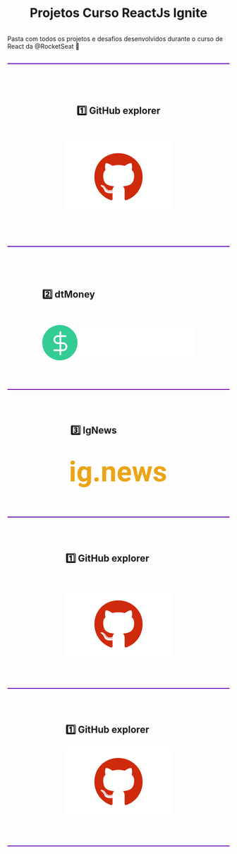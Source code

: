 <div style='display: flex; flex-direction: column; justify-content: center; align-items: center; margin: 0 auto; margin-top: 1rem;'>

# Projetos Curso ReactJs Ignite

Pasta com todos os projetos e desafios desenvolvidos durante o curso de React da @RocketSeat 🚀

<p style='width: 100%; height: 2px; background-color: #6c11b8; margin: 1rem auto;'></p>

<p style='margin-top: 2rem;'>

## 1️⃣ GitHub explorer

<br>

[![logo](https://github.com/Vince-html/Projetos-Curso-Ignite/blob/master/assets/Logos/github.svg)](https://github.com/Vince-html/Projetos-Curso-Ignite/tree/master/01-Ignite-Capitulo-I/01-github-explorer)

</p>

<div style='width: 100%; height: 2px; background-color: #6c11b8; margin: 2rem;'></div>

<div style='margin: 2rem;'>

## 2️⃣ dtMoney
<br>

[![logo](.\02-Ignite-Capitulo-II\01-dtMoney\src\assets\logo.svg)](https://github.com/Vince-html/Projetos-Curso-Ignite/tree/master/02-Ignite-Capitulo-II/01-dtMoney)

</div>

<div style='width: 100%; height: 2px; background-color: #6c11b8; margin: 1rem;'></div>


<div style='margin: 2rem;'>

## 3️⃣ IgNews

<br>


[![logo](.\assets\Logos\ignews.svg)](https://github.com/Vince-html/Projetos-Curso-Ignite/tree/master/01-Ignite-Capitulo-I/01-github-explorer)

</div>
<div style='width: 100%; height: 2px; background-color: #6c11b8; margin: 1rem;'></div>

<div style='margin: 2rem;'>

## 1️⃣ GitHub explorer
<br>

[![logo](.\assets\Logos\github.svg)](https://github.com/Vince-html/Projetos-Curso-Ignite/tree/master/01-Ignite-Capitulo-I/01-github-explorer)

</div>
<div style='width: 100%; height: 2px; background-color: #6c11b8; margin: 1rem;'></div>

<div style='margin: 2rem;'>

## 1️⃣ GitHub explorer

[![logo](.\assets\Logos\github.svg)](https://github.com/Vince-html/Projetos-Curso-Ignite/tree/master/01-Ignite-Capitulo-I/01-github-explorer)

</div>

<div style='width: 100%; height: 2px; background-color: #6c11b8; margin: 1rem;'></div>



</div>
